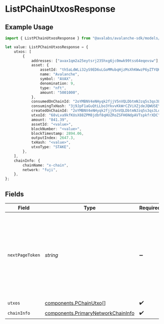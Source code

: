 # ListPChainUtxosResponse

## Example Usage

```typescript
import { ListPChainUtxosResponse } from "@avalabs/avalanche-sdk/models/components";

let value: ListPChainUtxosResponse = {
    utxos: [
        {
            addresses: ["avax1qm2a25eytsrj235hxg6jc0mwk99tss64eqevsw"],
            asset: {
                assetId: "th5aLdWLi32yS9ED6uLGoMMubqHjzMsXhKWwzP6yZTYQKYzof",
                name: "Avalanche",
                symbol: "AVAX",
                denomination: 9,
                type: "nft",
                amount: "5001000",
            },
            consumedOnChainId: "2oYMBNV4eNHyqk2fjjV5nVQLDbtmNJzq5s3qs3Lo6ftnC6FByM",
            consumingTxHash: "3j9JpF1aGuQtLLbo3YkvvKkWrCZViXZjdeJQWUSEY5hcqUn2c",
            createdOnChainId: "2oYMBNV4eNHyqk2fjjV5nVQLDbtmNJzq5s3qs3Lo6ftnC6FByM",
            utxoId: "68vLva9kfKUsX88ZPM8jdbf8qHUZRoZSFH6NdpAVTspkfrXDC",
            amount: "841.39",
            assetId: "<value>",
            blockNumber: "<value>",
            blockTimestamp: 2894.06,
            outputIndex: 2647.3,
            txHash: "<value>",
            utxoType: "STAKE",
        },
    ],
    chainInfo: {
        chainName: "x-chain",
        network: "fuji",
    },
};
```

## Fields

| Field                                                                                                                                  | Type                                                                                                                                   | Required                                                                                                                               | Description                                                                                                                            |
| -------------------------------------------------------------------------------------------------------------------------------------- | -------------------------------------------------------------------------------------------------------------------------------------- | -------------------------------------------------------------------------------------------------------------------------------------- | -------------------------------------------------------------------------------------------------------------------------------------- |
| `nextPageToken`                                                                                                                        | *string*                                                                                                                               | :heavy_minus_sign:                                                                                                                     | A token, which can be sent as `pageToken` to retrieve the next page. If this field is omitted or empty, there are no subsequent pages. |
| `utxos`                                                                                                                                | [components.PChainUtxo](../../models/components/pchainutxo.md)[]                                                                       | :heavy_check_mark:                                                                                                                     | N/A                                                                                                                                    |
| `chainInfo`                                                                                                                            | [components.PrimaryNetworkChainInfo](../../models/components/primarynetworkchaininfo.md)                                               | :heavy_check_mark:                                                                                                                     | N/A                                                                                                                                    |